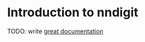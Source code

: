# Introduction to nndigit

TODO: write [great documentation](http://jacobian.org/writing/what-to-write/)
